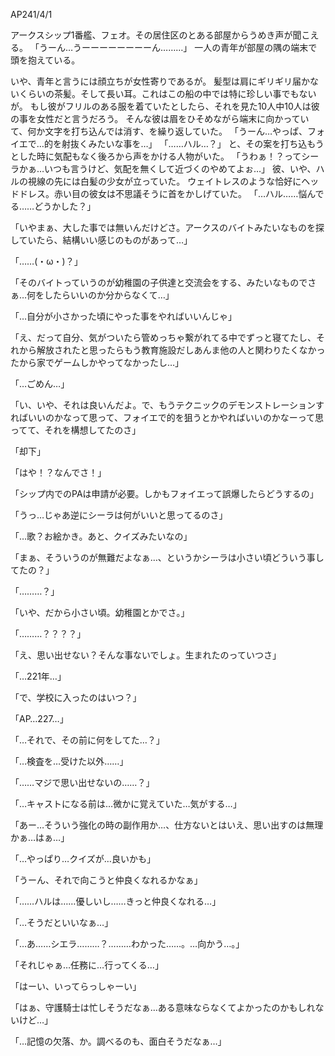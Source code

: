 AP241/4/1

アークスシップ1番艦、フェオ。その居住区のとある部屋からうめき声が聞こえる。
「うーん…うーーーーーーーーん………」
一人の青年が部屋の隅の端末で頭を抱えている。

いや、青年と言うには顔立ちが女性寄りであるが。
髪型は肩にギリギリ届かないくらいの茶髪。そして長い耳。これはこの船の中では特に珍しい事でもないが。
もし彼がフリルのある服を着ていたとしたら、それを見た10人中10人は彼の事を女性だと言うだろう。
そんな彼は眉をひそめながら端末に向かっていて、何か文字を打ち込んでは消す、を繰り返していた。
「うーん…やっぱ、フォイエで…的を射抜くみたいな事を…」
「……ハル…？」
と、その案を打ち込もうとした時に気配もなく後ろから声をかける人物がいた。
「うわぁ！？ってシーラかぁ…いつも言うけど、気配を無くして近づくのやめてよぉ…」
彼、いや、ハルの視線の先には白髪の少女が立っていた。
ウェイトレスのような恰好にヘッドドレス。赤い目の彼女は不思議そうに首をかしげていた。
「…ハル……悩んでる……どうかした？」

「いやまぁ、大した事では無いんだけどさ。アークスのバイトみたいなものを探していたら、結構いい感じのものがあって…」

「……(・ω・)？」

「そのバイトっていうのが幼稚園の子供達と交流会をする、みたいなものでさぁ…何をしたらいいのか分からなくて…」

「…自分が小さかった頃にやった事をやればいいんじゃ」

「え、だって自分、気がついたら管めっちゃ繋がれてる中でずっと寝てたし、それから解放されたと思ったらもう教育施設だしあんま他の人と関わりたくなかったから家でゲームしかやってなかったし…」

「…ごめん…」

「い、いや、それは良いんだよ。で、もうテクニックのデモンストレーションすればいいのかなって思って、フォイエで的を狙うとかやればいいのかなーって思ってて、それを構想してたのさ」

「却下」

「はや！？なんでさ！」

「シップ内でのPAは申請が必要。しかもフォイエって誤爆したらどうするの」

「うっ…じゃあ逆にシーラは何がいいと思ってるのさ」

「…歌？お絵かき。あと、クイズみたいなの」

「まぁ、そういうのが無難だよなぁ…、というかシーラは小さい頃どういう事してたの？」

「………？」

「いや、だから小さい頃。幼稚園とかでさ。」


「………？？？？」

「え、思い出せない？そんな事ないでしょ。生まれたのっていつさ」


「…221年…」

「で、学校に入ったのはいつ？」

「AP…227…」

「…それで、その前に何をしてた…？」

「…検査を…受けた以外……」

「……マジで思い出せないの……？」


「…キャストになる前は…微かに覚えていた…気がする…」

「あー…そういう強化の時の副作用か…、仕方ないとはいえ、思い出すのは無理かぁ…はぁ…」


「…やっぱり…クイズが…良いかも」

「うーん、それで向こうと仲良くなれるかなぁ」

「……ハルは……優しいし……きっと仲良くなれる…」

「…そうだといいなぁ…」

「…あ……シエラ………？………わかった……。…向かう…。」

「それじゃぁ…任務に…行ってくる…」

「はーい、いってらっしゃーい」



「はぁ、守護騎士は忙しそうだなぁ…ある意味ならなくてよかったのかもしれないけど…」

「…記憶の欠落、か。調べるのも、面白そうだなぁ…」
